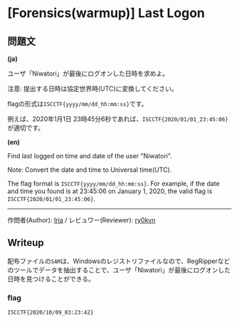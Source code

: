 # [Forensics(warmup)] Last Logon

## 問題文

**(ja)**

ユーザ「Niwatori」が最後にログオンした日時を求めよ。

注意: 提出する日時は協定世界時(UTC)に変換してください。

flagの形式は`ISCCTF{yyyy/mm/dd_hh:mm:ss}`です。

例えば、2020年1月1日 23時45分6秒であれば、`ISCCTF{2020/01/01_23:45:06}`が適切です。

**(en)**

Find last logged on time and date of the user "Niwatori".

Note: Convert the date and time to Universal time(UTC).

The flag format is `ISCCTF{yyyy/mm/dd_hh:mm:ss}`.
For example, if the date and time you found is at 23:45:06 on January 1, 2020, the valid flag is `ISCCTF{2020/01/01_23:45:06}`.

---

作問者(Author): [Iria](https://twitter.com/iria_piyo) / レビュワー(Reviewer): [ry0kvn](https://twitter.com/ry0kvn)

## Writeup

配布ファイルの`SAM`は、Windowsのレジストリファイルなので、RegRipperなどのツールでデータを抽出することで、ユーザ「Niwatori」が最後にログオンした日時を見つけることができる。

### flag

`ISCCTF{2020/10/09_03:23:42}`

